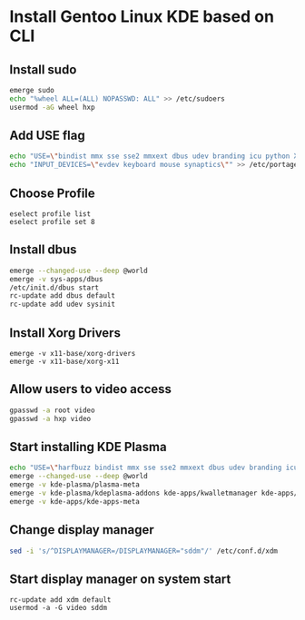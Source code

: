 # Install Gentoo Linux KDE based on CLI

## Install sudo

```bash
emerge sudo
echo "%wheel ALL=(ALL) NOPASSWD: ALL" >> /etc/sudoers
usermod -aG wheel hxp
```

## Add USE flag

```bash
echo "USE=\"bindist mmx sse sse2 mmxext dbus udev branding icu python X acpi display-manager sddm gtk handbook libkms wallpapers pulseaudio legacy-systray gtk2 gtk3 -gtk -gnome\"" >> /etc/portage/make.conf
echo "INPUT_DEVICES=\"evdev keyboard mouse synaptics\"" >> /etc/portage/make.conf
```

## Choose Profile

```
eselect profile list
eselect profile set 8
```

## Install dbus

```bash
emerge --changed-use --deep @world
emerge -v sys-apps/dbus
/etc/init.d/dbus start
rc-update add dbus default
rc-update add udev sysinit
```

## Install Xorg Drivers

```
emerge -v x11-base/xorg-drivers
emerge -v x11-base/xorg-x11
```

## Allow users to video access

```bash
gpasswd -a root video
gpasswd -a hxp video
```

## Start installing KDE Plasma

```bash
echo "USE=\"harfbuzz bindist mmx sse sse2 mmxext dbus udev branding icu python X acpi display-manager sddm gtk handbook libkms wallpapers pulseaudio legacy-systray gtk2 gtk3 -gtk -gnome\"" >> /etc/portage/make.conf
emerge --changed-use --deep @world
emerge -v kde-plasma/plasma-meta
emerge -v kde-plasma/kdeplasma-addons kde-apps/kwalletmanager kde-apps/dolphin x11-misc/sddm kde-plasma/systemsettings kde-plasma/kscreen kde-plasma/konsole
emerge -v kde-apps/kde-apps-meta
```

## Change display manager

```bash
sed -i 's/^DISPLAYMANAGER=/DISPLAYMANAGER="sddm"/' /etc/conf.d/xdm
```

## Start display manager on system start

```
rc-update add xdm default
usermod -a -G video sddm
```


